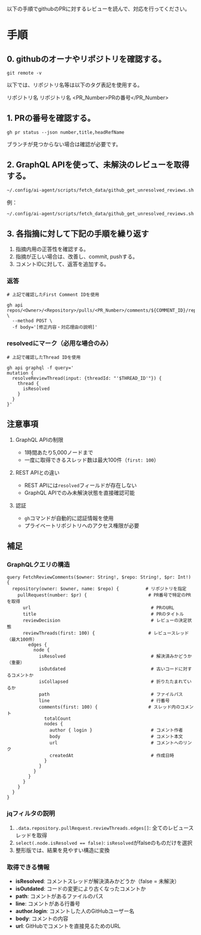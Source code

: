 
以下の手順でgithubのPRに対するレビューを読んで、対応を行ってください。

# 手順

## 0. githubのオーナやリポジトリを確認する。
`git remote -v`

以下では、リポジトリ名等は以下のタグ表記を使用する。

<Repository>リポジトリ名</Repository>
<Owner>リポジトリ名</Owner>
<PR_Number>PRの番号</PR_Number>

## 1. PRの番号を確認する。
`gh pr status --json number,title,headRefName`

ブランチが見つからない場合は確認が必要です。

## 2. GraphQL APIを使って、未解決のレビューを取得する。

```bash
~/.config/ai-agent/scripts/fetch_data/github_get_unresolved_reviews.sh <OWNER> <REPOSITORY> <PR_NUMBER>
```

例：
```bash
~/.config/ai-agent/scripts/fetch_data/github_get_unresolved_reviews.sh myorg myrepo 123
```

## 3. 各指摘に対して下記の手順を繰り返す

1. 指摘内用の正答性を確認する。
2. 指摘が正しい場合は、改善し、commit, pushする。
3. コメントIDに対して、返答を追加する。

### 返答
```
# 上記で確認したFirst Comment IDを使用

gh api repos/<Owner>/<Repository>/pulls/<PR_Number>/comments/${COMMENT_ID}/replies \
  --method POST \
  -f body='[修正内容・対応理由の説明]'
```

### resolvedにマーク（必用な場合のみ）
```
# 上記で確認したThread IDを使用

gh api graphql -f query='
mutation {
  resolveReviewThread(input: {threadId: "'$THREAD_ID'"}) {
    thread {
      isResolved
    }
  }
}'

```





## 注意事項

1. GraphQL APIの制限
   - 1時間あたり5,000ノードまで
   - 一度に取得できるスレッド数は最大100件（`first: 100`）

2. REST APIとの違い
   - REST APIには`resolved`フィールドが存在しない
   - GraphQL APIでのみ未解決状態を直接確認可能

3. 認証
   - `gh`コマンドが自動的に認証情報を使用
   - プライベートリポジトリへのアクセス権限が必要

## 補足

### GraphQLクエリの構造
```
query FetchReviewComments($owner: String!, $repo: String!, $pr: Int!) {
  repository(owner: $owner, name: $repo) {          # リポジトリを指定
    pullRequest(number: $pr) {                       # PR番号で特定のPRを取得
      url                                             # PRのURL
      title                                           # PRのタイトル
      reviewDecision                                  # レビューの決定状態
      reviewThreads(first: 100) {                    # レビュースレッド（最大100件）
        edges {
          node {
            isResolved                                # 解決済みかどうか（重要）
            isOutdated                                # 古いコードに対するコメントか
            isCollapsed                               # 折りたたまれているか
            path                                      # ファイルパス
            line                                      # 行番号
            comments(first: 100) {                   # スレッド内のコメント
              totalCount
              nodes {
                author { login }                      # コメント作者
                body                                  # コメント本文
                url                                   # コメントへのリンク
                createdAt                             # 作成日時
              }
            }
          }
        }
      }
    }
  }
}
```

### jqフィルタの説明
1. `.data.repository.pullRequest.reviewThreads.edges[]`: 全てのレビュースレッドを取得
2. `select(.node.isResolved == false)`: `isResolved`がfalseのものだけを選択
3. 整形版では、結果を見やすい構造に変換

### 取得できる情報

- **isResolved**: コメントスレッドが解決済みかどうか（false = 未解決）
- **isOutdated**: コードの変更により古くなったコメントか
- **path**: コメントがあるファイルのパス
- **line**: コメントがある行番号
- **author.login**: コメントした人のGitHubユーザー名
- **body**: コメントの内容
- **url**: GitHubでコメントを直接見るためのURL
